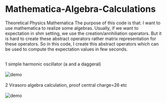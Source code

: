 # Mathematica-Algebra-Calculations
Theoretical Physics Mathematica 
The purpose of this code is that: I want to use mathematica to realize some algebras. Usually, if we want to expectation in shm setting, we use
the creation/annhiliation operators. But it is hard to create these abstract operators rather matrix representation for these operators.
So in this code, I create this abstract operators which can be used to compute the expectation values in few seconds. <br>  <br>

1 simple harmonic oscillator (a and a daggeral) <br>  <br>
![demo](https://github.com/ericntunctu/Theoretical-Physics-Mathematica/blob/master/sho.png)<br>  <br>
2 Virasoro algebra calculation, proof central charge=26 etc <br>  <br>
![demo](https://github.com/ericntunctu/Theoretical-Physics-Mathematica/blob/master/vir.png)
